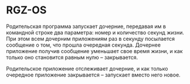 # RGZ-OS

Родительская программа запускает дочерние, передавая им в командной строке два параметра: номер и количество секунд жизни. При этом всем дочерним приложениям раз в секунду посылается сообщение о том, что прошла очередная секунда. Дочернее приложение получив сообщение уменьшает свое время жизни, и как только оно становится равным нулю – закрывается.

Родительское приложение отслеживает дочерние, и как только очередное приложение закрывается – запускает вместо него новое.
